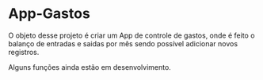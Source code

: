 # App-Gastos

O objeto desse projeto é criar um App de controle de gastos, onde é feito o balanço de entradas e saidas por mês sendo possível adicionar novos registros. 

Alguns funções ainda estão em desenvolvimento.
